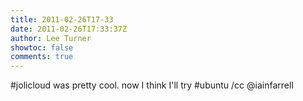 ```yaml
---
title: 2011-02-26T17-33
date: 2011-02-26T17:33:37Z
author: Lee Turner
showtoc: false
comments: true
---
```


#jolicloud was pretty cool.  now I think I'll try #ubuntu /cc @iainfarrell

